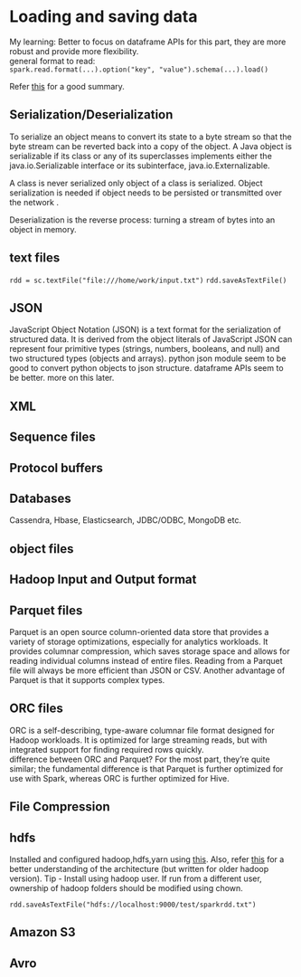 # Loading and saving data

My learning: Better to focus on dataframe APIs for this part, they are more robust and provide more flexibility.  
general format to read:  
`spark.read.format(...).option("key", "value").schema(...).load()`

Refer [this](https://szczeles.github.io/Reading-JSON-CSV-and-XML-files-efficiently-in-Apache-Spark/) for a good summary.

## Serialization/Deserialization

To serialize an object means to convert its state to a byte stream so that the byte stream can be reverted back into a copy of the object. A Java object is serializable if its class or any of its superclasses implements either the java.io.Serializable interface or its subinterface, java.io.Externalizable.

A class is never serialized only object of a class is serialized. Object serialization is needed if object needs to be persisted or transmitted over the network . 

Deserialization is the reverse process: turning a stream of bytes into an object in memory.

## text files

`rdd = sc.textFile("file:///home/work/input.txt")`
`rdd.saveAsTextFile()`

## JSON

JavaScript Object Notation (JSON) is a text format for the serialization of structured data. It is derived from the object literals of JavaScript 
JSON can represent four primitive types (strings, numbers, booleans, and null) and two structured types (objects and arrays).
python json module seem to be good to convert python objects to json structure.
dataframe APIs seem to be better. more on this later.

## XML

## Sequence files

## Protocol buffers

## Databases

Cassendra, Hbase, Elasticsearch, JDBC/ODBC, MongoDB etc.

## object files

## Hadoop Input and Output format

## Parquet files

Parquet is an open source column-oriented data store that provides a variety of storage optimizations, especially for analytics workloads. It provides columnar compression, which saves storage space and allows for reading individual columns instead of entire files. Reading from a Parquet file will always be more efficient than JSON or CSV. Another advantage of Parquet is that it supports complex types.

## ORC files

ORC is a self-describing, type-aware columnar file format designed for Hadoop workloads. It is optimized for large streaming reads, but with integrated support for finding required rows quickly.  
difference between ORC and Parquet? For the most part, they’re quite similar; the fundamental difference is that Parquet is further optimized for use with Spark, whereas ORC is further optimized for Hive.
## File Compression

## hdfs

Installed and configured hadoop,hdfs,yarn using [this](https://linuxconfig.org/how-to-install-hadoop-on-ubuntu-18-04-bionic-beaver-linux). Also, refer [this](http://www.michael-noll.com/tutorials/running-hadoop-on-ubuntu-linux-single-node-cluster/) for a better understanding of the architecture (but written for older hadoop version).
Tip - Install using hadoop user. If run from a different user, ownership of hadoop folders should be modified using chown.

`rdd.saveAsTextFile("hdfs://localhost:9000/test/sparkrdd.txt")`

## Amazon S3

## Avro
